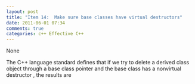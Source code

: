 ```yaml
---
layout: post
title: "Item 14:  Make sure base classes have virtual destructors"
date: 2011-06-01 07:34
comments: true
categories: c++ Effective C++
---
```


None


The C++ language standard defines that if we try to delete a derived class object through a base class pointer and the base class has a nonvirtual destructor , the results are 

